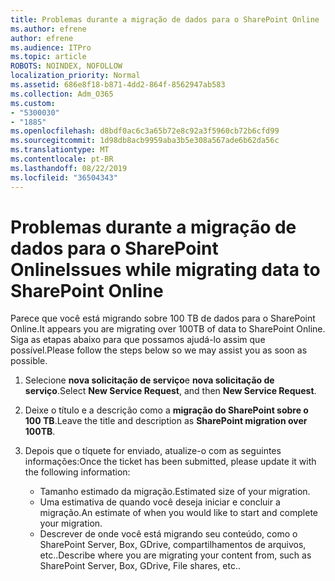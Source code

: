 ```yaml
---
title: Problemas durante a migração de dados para o SharePoint Online
ms.author: efrene
author: efrene
ms.audience: ITPro
ms.topic: article
ROBOTS: NOINDEX, NOFOLLOW
localization_priority: Normal
ms.assetid: 686e8f18-b871-4dd2-864f-8562947ab583
ms.collection: Adm_O365
ms.custom:
- "5300030"
- "1885"
ms.openlocfilehash: d8bdf0ac6c3a65b72e8c92a3f5960cb72b6cfd99
ms.sourcegitcommit: 1d98db8acb9959aba3b5e308a567ade6b62da56c
ms.translationtype: MT
ms.contentlocale: pt-BR
ms.lasthandoff: 08/22/2019
ms.locfileid: "36504343"
---
```

# <a name="issues-while-migrating-data-to-sharepoint-online"></a><span data-ttu-id="dd202-102">Problemas durante a migração de dados para o SharePoint Online</span><span class="sxs-lookup"><span data-stu-id="dd202-102">Issues while migrating data to SharePoint Online</span></span>

<span data-ttu-id="dd202-103">Parece que você está migrando sobre 100 TB de dados para o SharePoint Online.</span><span class="sxs-lookup"><span data-stu-id="dd202-103">It appears you are migrating over 100TB of data to SharePoint Online.</span></span> <span data-ttu-id="dd202-104">Siga as etapas abaixo para que possamos ajudá-lo assim que possível.</span><span class="sxs-lookup"><span data-stu-id="dd202-104">Please follow the steps below so we may assist you as soon as possible.</span></span> 

1. <span data-ttu-id="dd202-105">Selecione **nova solicitação de serviço**e **nova solicitação de serviço**.</span><span class="sxs-lookup"><span data-stu-id="dd202-105">Select **New Service Request**, and then **New Service Request**.</span></span> 
2. <span data-ttu-id="dd202-106">Deixe o título e a descrição como a **migração do SharePoint sobre o 100 TB**.</span><span class="sxs-lookup"><span data-stu-id="dd202-106">Leave the title and description as **SharePoint migration over 100TB**.</span></span>
3. <span data-ttu-id="dd202-107">Depois que o tíquete for enviado, atualize-o com as seguintes informações:</span><span class="sxs-lookup"><span data-stu-id="dd202-107">Once the ticket has been submitted, please update it with the following information:</span></span> 

    - <span data-ttu-id="dd202-108">Tamanho estimado da migração.</span><span class="sxs-lookup"><span data-stu-id="dd202-108">Estimated size of your migration.</span></span>
    - <span data-ttu-id="dd202-109">Uma estimativa de quando você deseja iniciar e concluir a migração.</span><span class="sxs-lookup"><span data-stu-id="dd202-109">An estimate of when you would like to start and complete your migration.</span></span>
    - <span data-ttu-id="dd202-110">Descrever de onde você está migrando seu conteúdo, como o SharePoint Server, Box, GDrive, compartilhamentos de arquivos, etc..</span><span class="sxs-lookup"><span data-stu-id="dd202-110">Describe where you are migrating your content from, such as SharePoint Server, Box, GDrive, File shares, etc..</span></span>


  


